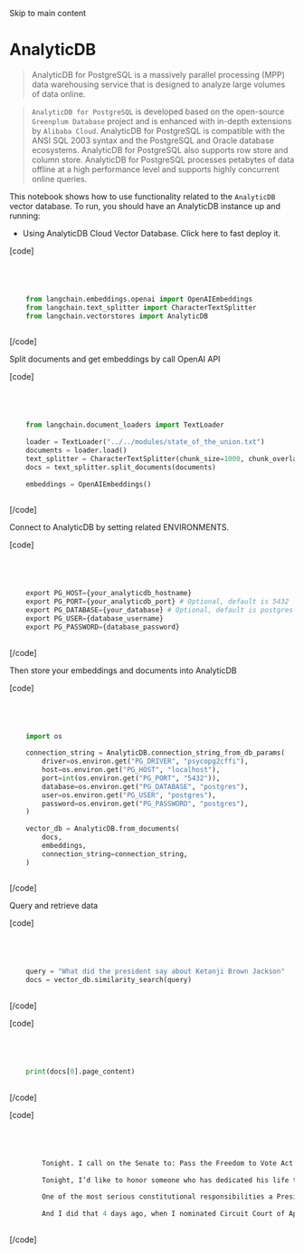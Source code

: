 

Skip to main content

# AnalyticDB

> AnalyticDB for PostgreSQL is a massively parallel processing (MPP) data warehousing service that is designed to analyze large volumes of data online.

> `AnalyticDB for PostgreSQL` is developed based on the open-source `Greenplum Database` project and is enhanced with in-depth extensions by `Alibaba Cloud`. AnalyticDB for PostgreSQL is compatible
> with the ANSI SQL 2003 syntax and the PostgreSQL and Oracle database ecosystems. AnalyticDB for PostgreSQL also supports row store and column store. AnalyticDB for PostgreSQL processes petabytes of
> data offline at a high performance level and supports highly concurrent online queries.

This notebook shows how to use functionality related to the `AnalyticDB` vector database. To run, you should have an AnalyticDB instance up and running:

  * Using AnalyticDB Cloud Vector Database. Click here to fast deploy it.

[code]
```python




    from langchain.embeddings.openai import OpenAIEmbeddings  
    from langchain.text_splitter import CharacterTextSplitter  
    from langchain.vectorstores import AnalyticDB  
    


```
[/code]


Split documents and get embeddings by call OpenAI API

[code]
```python




    from langchain.document_loaders import TextLoader  
      
    loader = TextLoader("../../modules/state_of_the_union.txt")  
    documents = loader.load()  
    text_splitter = CharacterTextSplitter(chunk_size=1000, chunk_overlap=0)  
    docs = text_splitter.split_documents(documents)  
      
    embeddings = OpenAIEmbeddings()  
    


```
[/code]


Connect to AnalyticDB by setting related ENVIRONMENTS.

[code]
```python




    export PG_HOST={your_analyticdb_hostname}  
    export PG_PORT={your_analyticdb_port} # Optional, default is 5432  
    export PG_DATABASE={your_database} # Optional, default is postgres  
    export PG_USER={database_username}  
    export PG_PASSWORD={database_password}  
    


```
[/code]


Then store your embeddings and documents into AnalyticDB

[code]
```python




    import os  
      
    connection_string = AnalyticDB.connection_string_from_db_params(  
        driver=os.environ.get("PG_DRIVER", "psycopg2cffi"),  
        host=os.environ.get("PG_HOST", "localhost"),  
        port=int(os.environ.get("PG_PORT", "5432")),  
        database=os.environ.get("PG_DATABASE", "postgres"),  
        user=os.environ.get("PG_USER", "postgres"),  
        password=os.environ.get("PG_PASSWORD", "postgres"),  
    )  
      
    vector_db = AnalyticDB.from_documents(  
        docs,  
        embeddings,  
        connection_string=connection_string,  
    )  
    


```
[/code]


Query and retrieve data

[code]
```python




    query = "What did the president say about Ketanji Brown Jackson"  
    docs = vector_db.similarity_search(query)  
    


```
[/code]


[code]
```python




    print(docs[0].page_content)  
    


```
[/code]


[code]
```python




        Tonight. I call on the Senate to: Pass the Freedom to Vote Act. Pass the John Lewis Voting Rights Act. And while you’re at it, pass the Disclose Act so Americans can know who is funding our elections.   
          
        Tonight, I’d like to honor someone who has dedicated his life to serve this country: Justice Stephen Breyer—an Army veteran, Constitutional scholar, and retiring Justice of the United States Supreme Court. Justice Breyer, thank you for your service.   
          
        One of the most serious constitutional responsibilities a President has is nominating someone to serve on the United States Supreme Court.   
          
        And I did that 4 days ago, when I nominated Circuit Court of Appeals Judge Ketanji Brown Jackson. One of our nation’s top legal minds, who will continue Justice Breyer’s legacy of excellence.  
    


```
[/code]


